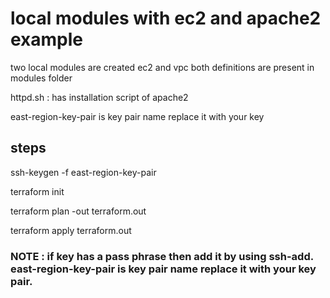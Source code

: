 # local modules with ec2 and apache2 example

two local modules are created ec2 and vpc both definitions  are present in modules folder

httpd.sh : has installation script of apache2 

east-region-key-pair is key pair name replace it with your key 
## steps

ssh-keygen -f east-region-key-pair 

terraform init

terraform plan -out terraform.out

terraform apply terraform.out



### NOTE : if key has a pass phrase then add it by using ssh-add. east-region-key-pair is key pair name replace it with your key pair.
 

